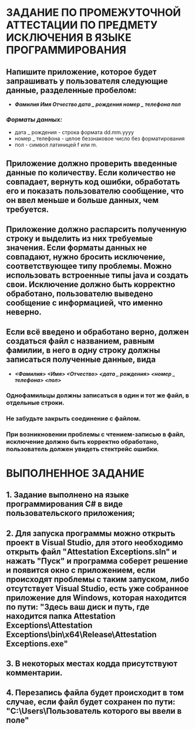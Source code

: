 ﻿# ЗАДАНИЕ  ПО ПРОМЕЖУТОЧНОЙ АТТЕСТАЦИИ ПО ПРЕДМЕТУ ИСКЛЮЧЕНИЯ В ЯЗЫКЕ ПРОГРАММИРОВАНИЯ

## Напишите приложение, которое будет запрашивать у пользователя следующие данные, разделенные пробелом:

* ***Фамилия Имя Отчество дата _ рождения номер _ телефона пол***

### *Форматы данных:*

* дата _ рождения - строка формата dd.mm.yyyy
* номер _ телефона - целое беззнаковое число без форматирования
* пол - символ латиницей f или m.

## Приложение должно проверить введенные данные по количеству. Если количество не совпадает, вернуть код ошибки, обработать его и показать пользователю сообщение, что он ввел меньше и больше данных, чем требуется.

## Приложение должно распарсить полученную строку и выделить из них требуемые значения. Если форматы данных не совпадают, нужно бросить исключение, соответствующее типу проблемы. Можно использовать встроенные типы java и создать свои. Исключение должно быть корректно обработано, пользователю выведено сообщение с информацией, что именно неверно.

## Если всё введено и обработано верно, должен создаться файл с названием, равным фамилии, в него в одну строку должны записаться полученные данные, вида
* ***<Фамилия> <Имя> <Отчество> <дата _ рождения> <номер _ телефона> <пол>***

### Однофамильцы должны записаться в один и тот же файл, в отдельные строки.
### Не забудьте закрыть соединение с файлом.
### При возникновении проблемы с чтением-записью в файл, исключение должно быть корректно обработано, пользователь должен увидеть стектрейс ошибки.

# ВЫПОЛНЕННОЕ ЗАДАНИЕ

## 1. Задание выполнено на языке программирования C# в виде пользовательского приложения;
## 2. Для запуска программы можно открыть проект в Visual Studio, для этого необходимо открыть файл "Attestation Exceptions.sln" и нажать "Пуск" и программа соберет решение и появится окно с приложением, если происходят проблемы с таким запуском, либо отсутствует Visual Studio, есть уже собранное   приложение для Windows, которая находится по пути: "Здесь ваш диск и путь, где находится папка Attestation Exceptions\Attestation Exceptions\bin\x64\Release\Attestation Exceptions.exe"
## 3. В некоторых местах кодда присутствуют комментарии.
## 4. Перезапись файла будет происходит в том случае, если файл будет сохранен по пути: "C:\Users\Пользователь которого вы ввели в поле"
